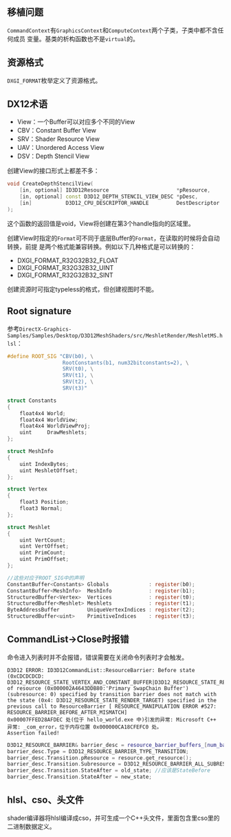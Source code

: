 ## 移植问题
`CommandContext`有`GraphicsContext`和`ComputeContext`两个子类，子类中都不含任何成员
变量。基类的析构函数也不是`virtual`的。

## 资源格式
`DXGI_FORMAT`枚举定义了资源格式。

## DX12术语
* View：一个Buffer可以对应多个不同的View
* CBV：Constant Buffer View
* SRV：Shader Resource View
* UAV：Unordered Access View
* DSV：Depth Stencil View

创建View的接口形式上都差不多：
```C++
void CreateDepthStencilView(
    [in, optional] ID3D12Resource                      *pResource,
    [in, optional] const D3D12_DEPTH_STENCIL_VIEW_DESC *pDesc,
    [in]           D3D12_CPU_DESCRIPTOR_HANDLE         DestDescriptor
);
```
这个函数的返回值是void，View将创建在第3个handle指向的区域里。

创建View时指定的`Format`可不同于底层Buffer的`Format`，在读取的时候将会自动转换，前提
是两个格式能兼容转换。例如以下几种格式是可以转换的：
* DXGI_FORMAT_R32G32B32_FLOAT
* DXGI_FORMAT_R32G32B32_UINT
* DXGI_FORMAT_R32G32B32_SINT

创建资源时可指定typeless的格式，但创建视图时不能。

## Root signature

参考`DirectX-Graphics-Samples/Samples/Desktop/D3D12MeshShaders/src/MeshletRender/MeshletMS.hlsl`：

```c
#define ROOT_SIG "CBV(b0), \
                  RootConstants(b1, num32bitconstants=2), \
                  SRV(t0), \
                  SRV(t1), \
                  SRV(t2), \
                  SRV(t3)"

struct Constants
{
    float4x4 World;
    float4x4 WorldView;
    float4x4 WorldViewProj;
    uint     DrawMeshlets;
};

struct MeshInfo
{
    uint IndexBytes;
    uint MeshletOffset;
};

struct Vertex
{
    float3 Position;
    float3 Normal;
};

struct Meshlet
{
    uint VertCount;
    uint VertOffset;
    uint PrimCount;
    uint PrimOffset;
};

//这些对应于ROOT_SIG中的声明
ConstantBuffer<Constants> Globals             : register(b0);
ConstantBuffer<MeshInfo>  MeshInfo            : register(b1);
StructuredBuffer<Vertex>  Vertices            : register(t0);
StructuredBuffer<Meshlet> Meshlets            : register(t1);
ByteAddressBuffer         UniqueVertexIndices : register(t2);
StructuredBuffer<uint>    PrimitiveIndices    : register(t3);
```

## CommandList->Close时报错
命令进入列表时并不会报错，错误需要在关闭命令列表时才会触发。

```
D3D12 ERROR: ID3D12CommandList::ResourceBarrier: Before state (0xCDCDCDCD: D3D12_RESOURCE_STATE_VERTEX_AND_CONSTANT_BUFFER|D3D12_RESOURCE_STATE_RENDER_TARGET|D3D12_RESOURCE_STATE_UNORDERED_ACCESS|D3D12_RESOURCE_STATE_NON_PIXEL_SHADER_RESOURCE|D3D12_RESOURCE_STATE_PIXEL_SHADER_RESOURCE|D3D12_RESOURCE_STATE_STREAM_OUT|D3D12_RESOURCE_STATE_COPY_DEST|D3D12_RESOURCE_STATE_COPY_SOURCE|D3D12_RESOURCE_STATE_VIDEO_DECODE_READ|D3D12_RESOURCE_STATE_VIDEO_PROCESS_READ|D3D12_RESOURCE_STATE_VIDEO_PROCESS_WRITE|D3D12_RESOURCE_STATE_VIDEO_ENCODE_WRITE|D3D12_RESOURCE_STATE_RAYTRACING_ACCELERATION_STRUCTURE) of resource (0x000002A4643DDB80:'Primary SwapChain Buffer') (subresource: 0) specified by transition barrier does not match with the state (0x4: D3D12_RESOURCE_STATE_RENDER_TARGET) specified in the previous call to ResourceBarrier [ RESOURCE_MANIPULATION ERROR #527: RESOURCE_BARRIER_BEFORE_AFTER_MISMATCH]
0x00007FFED28AFDEC 处(位于 hello_world.exe 中)引发的异常: Microsoft C++ 异常: _com_error，位于内存位置 0x000000CA18CFEFC0 处。
Assertion failed!
```

```C++
D3D12_RESOURCE_BARRIER& barrier_desc = resource_barrier_buffers_[num_barriers_to_flush_++];
barrier_desc.Type = D3D12_RESOURCE_BARRIER_TYPE_TRANSITION;
barrier_desc.Transition.pResource = resource.get_resource();
barrier_desc.Transition.Subresource = D3D12_RESOURCE_BARRIER_ALL_SUBRESOURCES;
barrier_desc.Transition.StateAfter = old_state; //应该是StateBefore
barrier_desc.Transition.StateAfter = new_state;
```

## hlsl、cso、头文件
shader编译器将hlsl编译成cso，并可生成一个C++头文件，里面包含里cso里的二进制数据定义。
